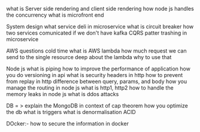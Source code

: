 what is Server side rendering and client side rendering
how node js handles the concurrency
what is microfront end


System design
what service deli in microservice
what is circuit breaker
how two services comunicated if we don't have kafka
CQRS patter
trashing in microservice


AWS questions
cold time
what is AWS lambda
how much request we can send to the single resource
deep about the lambda
why to use that


Node js
what is piping
how to improve the performance of application
how you do versioning in api
what is security headers in http
how to prevent from replay in http
difference between query, params, and body
how you manage the routing in node js
what is http1, http2
how to handle the memory leaks in node js
what is ddos attacks

DB = >
explain the MongoDB in context of cap theorem
how you optimize the db
what is triggers
what is denormalisation
ACID

DOcker:-
how to secure the information in docker



